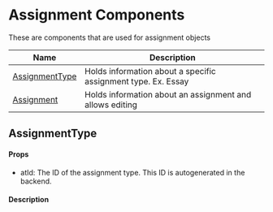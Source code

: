 # Assignment Components

These are components that are used for assignment objects

| Name                              | Description                                                   |
| --------------------------------- | ------------------------------------------------------------- |
| [AssignmentType](#AssignmentType) | Holds information about a specific assignment type. Ex. Essay |
| [Assignment](#Assignment)         | Holds information about an assignment and allows editing      |

## AssignmentType

#### Props

- atId: The ID of the assignment type. This ID is autogenerated in the backend.

#### Description
